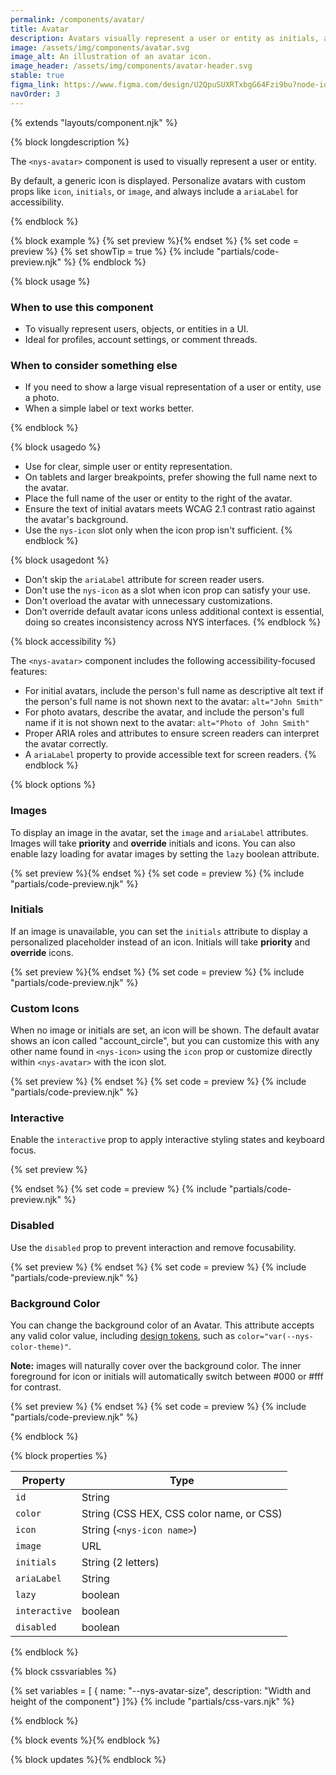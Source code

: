 ```yaml
---
permalink: /components/avatar/
title: Avatar
description: Avatars visually represent a user or entity as initials, a photo, or an icon.
image: /assets/img/components/avatar.svg
image_alt: An illustration of an avatar icon.
image_header: /assets/img/components/avatar-header.svg
stable: true
figma_link: https://www.figma.com/design/U2QpuSUXRTxbgG64Fzi9bu?node-id=3981-9063
navOrder: 3
---
```


{% extends "layouts/component.njk" %}

{% block longdescription %}

The `<nys-avatar>` component is used to visually represent a user or entity.

By default, a generic icon is displayed. Personalize avatars with custom props like `icon`, `initials`, or `image`, and always include a `ariaLabel` for accessibility.

{% endblock %}

{% block example %}
  {% set preview %}<nys-avatar ariaLabel="User avatar"></nys-avatar>{% endset %}
  {% set code = preview %}
  {% set showTip = true %}
  {% include "partials/code-preview.njk" %}
{% endblock %}

{% block usage %}

### When to use this component

- To visually represent users, objects, or entities in a UI.
- Ideal for profiles, account settings, or comment threads.

### When to consider something else

  - If you need to show a large visual representation of a user or entity, use a photo.
  - When a simple label or text works better.

{% endblock %}

{% block usagedo %}

  - Use for clear, simple user or entity representation.
  - On tablets and larger breakpoints, prefer showing the full name next to the avatar.
  - Place the full name of the user or entity to the right of the avatar.
  - Ensure the text of initial avatars meets WCAG 2.1 contrast ratio against the avatar's background.
  - Use the `nys-icon` slot only when the icon prop isn't sufficient.
{% endblock %}

{% block usagedont %}

  - Don't skip the `ariaLabel` attribute for screen reader users.
  - Don't use the `nys-icon` as a slot when icon prop can satisfy your use.
  - Don't overload the avatar with unnecessary customizations.
  - Don’t override default avatar icons unless additional context is essential, doing so creates inconsistency across NYS interfaces.
{% endblock %}

{% block accessibility %}

The `<nys-avatar>` component includes the following accessibility-focused features:

  - For initial avatars, include the person's full name as descriptive alt text if the person's full name is not shown next to the avatar: `alt="John Smith"`
  - For photo avatars, describe the avatar, and include the person's full name if it is not shown next to the avatar: `alt="Photo of John Smith"`
  - Proper ARIA roles and attributes to ensure screen readers can interpret the avatar correctly.
  - A `ariaLabel` property to provide accessible text for screen readers.
{% endblock %}

{% block options %}

### Images
To display an image in the avatar, set the `image` and `ariaLabel` attributes. Images will take **priority** and **override** initials and icons. You can also enable lazy loading for avatar images by setting the `lazy` boolean attribute.

{% set preview %}<nys-avatar ariaLabel="User avatar" image="https://images.unsplash.com/photo-1513360371669-4adf3dd7dff8?q=80&w=100" lazy>{% endset %}
{% set code = preview %}
{% include "partials/code-preview.njk" %}

### Initials

If an image is unavailable, you can set the `initials` attribute to display a personalized placeholder instead of an icon. Initials will take **priority** and **override** icons.

{% set preview %}<nys-avatar ariaLabel="User avatar" initials="NY"></nys-avatar>{% endset %}
{% set code = preview %}
{% include "partials/code-preview.njk" %}

### Custom Icons

When no image or initials are set, an icon will be shown. The default avatar shows an icon called "account_circle", but you can customize this with any other name found in `<nys-icon>` using the `icon` prop or customize directly within `<nys-avatar>` with the icon slot.

{% set preview %}
<nys-avatar ariaLabel="User avatar"></nys-avatar>
<nys-avatar ariaLabel="Youtube avatar" color="#f2efee">
  <nys-icon ariaLabel="youtube icon" name="social_youtube" color="#b2071d"></nys-icon>
</nys-avatar>
<nys-avatar ariaLabel="Snow avatar" icon="ac_unit"></nys-avatar>{% endset %}
{% set code = preview %}
{% include "partials/code-preview.njk" %}

### Interactive

Enable the `interactive` prop to apply interactive styling states and keyboard focus.

{% set preview %}
<div style="display:flex; gap:5px;">
  <nys-avatar ariaLabel="User avatar" icon="account_circle" interactive></nys-avatar>
  <nys-avatar ariaLabel="New York Initial" initials="NY" interactive></nys-avatar>
</div>
{% endset %}
{% set code = preview %}
{% include "partials/code-preview.njk" %}

### Disabled

Use the `disabled` prop to prevent interaction and remove focusability.

{% set preview %}
<nys-avatar ariaLabel="User avatar" disabled></nys-avatar>
{% endset %}
{% set code = preview %}
{% include "partials/code-preview.njk" %}

### Background Color

You can change the background color of an Avatar. This attribute accepts any valid color value, including [design tokens](https://designsystem.ny.gov/foundations/tokens/), such as `color="var(--nys-color-theme)"`.

**Note:** images will naturally cover over the background color. The inner foreground for icon or initials will automatically switch between #000 or #fff for contrast.

{% set preview %}
<nys-avatar ariaLabel="User avatar" color="#154973"></nys-avatar>{% endset %}
{% set code = preview %}
{% include "partials/code-preview.njk" %}

{% endblock %}

{% block properties %}

| Property     | Type                                     |
|--------------|------------------------------------------|
| `id`         | String                                   |
| `color`      | String (CSS HEX, CSS color name, or CSS) |
| `icon`       | String (`<nys-icon name>`)               |
| `image`      | URL                                      |
| `initials`   | String (2 letters)                       |
| `ariaLabel`  | String                                   |
| `lazy`       | boolean                                  |
| `interactive`| boolean                                  |  
| `disabled`   | boolean                                  |  


{% endblock %}

{% block cssvariables %}

  {% set variables = [
  { name: "--nys-avatar-size", description: "Width and height of the component"}
]%}
  {% include "partials/css-vars.njk" %}

{% endblock %}

{% block events %}{% endblock %}

{% block updates %}{% endblock %}
